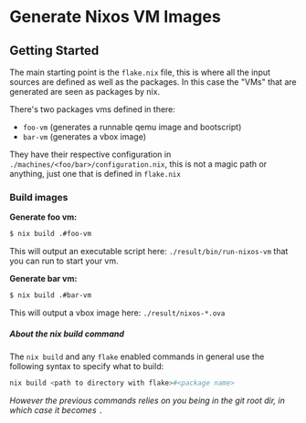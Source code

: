 # Generate Nixos VM Images

## Getting Started

The main starting point is the `flake.nix` file, this is where all the
input sources are defined as well as the packages. In this case the
"VMs" that are generated are seen as packages by nix.


There's two packages vms defined in there:

- `foo-vm` (generates a runnable qemu image and bootscript)
- `bar-vm` (generates a vbox image)


They have their respective configuration in	`./machines/<foo/bar>/configuration.nix`,
this is not a magic path or anything, just one that is defined in `flake.nix`


### Build images

**Generate foo vm:**
```sh
$ nix build .#foo-vm
```

This will output an executable script here: `./result/bin/run-nixos-vm` that you can run to start your vm.


**Generate bar vm:**

```sh
$ nix build .#bar-vm
```

This will output a vbox image here: `./result/nixos-*.ova`


##### About the nix build command

The `nix build` and any `flake` enabled commands in general use the
following syntax to specify what to build:

```sh
nix build <path to directory with flake>#<package name>
```

_However the previous commands relies on you being in the git root dir, in which case it becomes_ `.`

